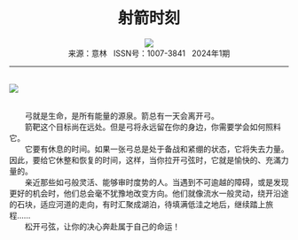 # <center>射箭时刻</center>

<div align=center><img src="http://fslib.vip.qikan.cn/img.ashx?key=%d7%f7%d5%df%a3%ba%a3%db%b0%cd%ce%f7%a3%dd%b1%a3%c2%de%a1%a4%bf%c2%b0%ac%c2%d4"></div>

<center>来源：意林   ISSN号：1007-3841   2024年1期</center>

* * *

<br>![](http://img.resource.qikan.cn/markvip/qkimages/yili/yili202401/yili20240163-1-l.jpg)

  
<br>　　弓就是生命，是所有能量的源泉。箭总有一天会离开弓。  
　　箭靶这个目标尚在远处。但是弓将永远留在你的身边，你需要学会如何照料它。  
　　它要有休息的时间。如果一张弓总是处于备战和紧绷的状态，它将失去力量。因此，要给它休整和恢复的时间，这样，当你拉开弓弦时，它就是愉快的、充滿力量的。  
　　亲近那些如弓般灵活、能够审时度势的人。当遇到不可逾越的障碍，或是发现更好的机会时，他们总会毫不犹豫地改变方向。他们就像流水一般灵动，绕开沿途的石块，适应河道的走向，有时汇聚成湖泊，待填满低洼之地后，继续踏上旅程……  
　　松开弓弦，让你的决心奔赴属于自己的命运！
